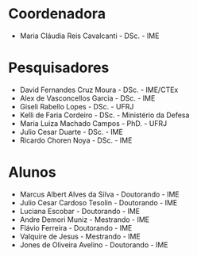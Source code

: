 # Coordenadora
- Maria Cláudia Reis Cavalcanti - DSc. - IME
# Pesquisadores
- David Fernandes Cruz Moura - DSc. - IME/CTEx
- Alex de Vasconcellos Garcia - DSc. - IME
- Giseli Rabello Lopes - DSc. - UFRJ
- Kelli de Faria Cordeiro - DSc. - Ministério da Defesa
- Maria Luiza Machado Campos - PhD. - UFRJ
- Julio Cesar Duarte - DSc. - IME
- Ricardo Choren Noya - DSc. - IME
# Alunos
- Marcus Albert Alves da Silva - Doutorando - IME
- Julio Cesar Cardoso Tesolin - Doutorando - IME
- Luciana Escobar - Doutorando - IME
- Andre Demori Muniz - Mestrando - IME
- Flávio Ferreira - Doutorando - IME
- Valquire de Jesus - Mestrando - IME
- Jones de Oliveira Avelino	- Doutorando - IME 

